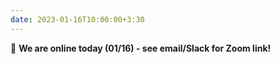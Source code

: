 ```yaml
---
date: 2023-01-16T10:00:00+3:30
---
```

🥶 <b>We are online today (01/16) - see email/Slack for Zoom link!</b>